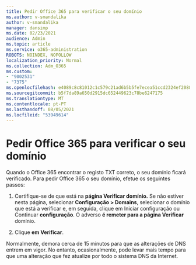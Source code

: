 ```yaml
---
title: Pedir Office 365 para verificar o seu domínio
ms.author: v-smandalika
author: v-smandalika
manager: dansimp
ms.date: 02/23/2021
audience: Admin
ms.topic: article
ms.service: o365-administration
ROBOTS: NOINDEX, NOFOLLOW
localization_priority: Normal
ms.collection: Adm_O365
ms.custom:
- "9002531"
- "7375"
ms.openlocfilehash: e4089c8c81012c1c579c21ad6b5b5fe7ecea51ccd2324ef208818bb7242e4af4
ms.sourcegitcommit: b5f7da89a650d2915dc652449623c78be6247175
ms.translationtype: MT
ms.contentlocale: pt-PT
ms.lasthandoff: 08/05/2021
ms.locfileid: "53949614"
---
```

# <a name="ask-office-365-to-verify-your-domain"></a>Pedir Office 365 para verificar o seu domínio

Quando o Office 365 encontrar o registo TXT correto, o seu domínio ficará verificado. Para pedir Office 365 o seu domínio, efetue os seguintes passos:

1. Certifique-se de que está na **página Verificar domínio.** Se não estiver nesta página, selecionar **Configuração > Domains**, selecionar o domínio que  está a verificar e, em seguida, clique em Iniciar configuração ou Continuar **configuração**. O adverso **é remeter para a página Verificar** domínio.

2. Clique **em Verificar**.

Normalmente, demora cerca de 15 minutos para que as alterações de DNS entrem em vigor. No entanto, ocasionalmente, pode levar mais tempo para que uma alteração que fez atualize por todo o sistema DNS da Internet.

